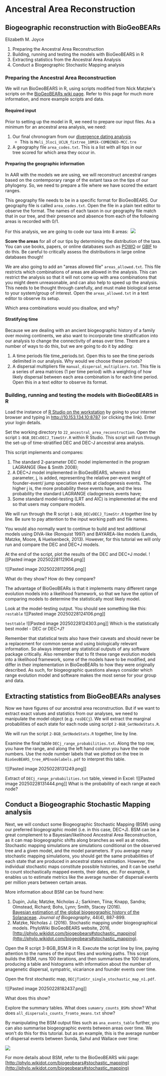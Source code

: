 # Ancestral Area Reconstruction
## Biogeographic reconstruction with BioGeoBEARs
Elizabeth M. Joyce 

1. Preparing the Ancestral Area Reconstruction
2. Building, running and testing the models with BioGeoBEARS in R
3. Extracting statistics from the Ancestral Area Analysis
4. Conduct a Biogeographic Stochastic Mapping analysis

### Preparing the Ancestral Area Reconstruction

We will run BioGeoBEARS in R, using scripts modified from Nick Matzke's scripts on the [BioGeoBEARs wiki page](http://phylo.wikidot.com/biogeobears). Refer to this page for much more information, and more example scripts and data.

#### Required input
Prior to setting up the model in R, we need to prepare our input files. As a minimum for an ancestral area analysis, we need:
1. Our final chronogram from our [divergence dating analysis](https://github.com/joyceem/MPEP_tutorials/blob/main/tutorials/DivergenceTimeEstimation_BEAST_TargetCapture.md)
	- This is `Meli_3loci_UCLN_fixtree_10M1k-COMBINED-MCC.tre`
2. A geography file `area_codes.txt`. This is a list with all tips in our tree scored for which area they occur in. 

#### Preparing the geographic information
In AAR with the models we are using, we will reconstruct ancestral ranges based on the contemporary range of the extant taxa on the tips of our phylogeny. So, we need to prepare a file where we have scored the extant ranges. 

This geography file needs to be in a specific format for BioGeoBEARS.  Our geography file is called `area_codes.txt`. Open the file in a plain text editor to observe the format. The names of each taxon in our geography file match that in our tree, and their presence and absence from each of the following areas is recorded with 0/1.

For this analysis, we are going to code our taxa into 8 areas:
 ![](https://lh7-rt.googleusercontent.com/docsz/AD_4nXdoc5pMAPIbGouHdfyDM7eom0oQLnvHavXorXl09V7nZ4bE5YgbmvNP3NugNKGjT3eo1WYHwBtUFgcmlp544q_EwHwvJxkxCYctjnY7EVgxl0b-rzlX6naTXKgzZffTJNgf2EGzIe2bnCP43vLl-zo0y0Ky?key=Nqw43J4UWJ1wNgJRDTzDDg)

**Score the areas** for all of our tips by determining the distribution of the taxa. You can use books, papers, or online databases such as [POWO](https://powo.science.kew.org/) or [GBIF](https://www.gbif.org/) to do this. Be careful to critically assess the distributions in large online databases though!

We are also going to add an "areas allowed file" `areas_allowed.txt`. This file restricts which combinations of areas are allowed in the analysis. This can restrict the analysis so that it will not come up with area combinations that you might deem unreasonable, and can also help to speed up the analysis. This needs to be thought through carefully, and must make biological sense to your system/group of interest. Open the `areas_allowed.txt` in a text editor to observe its setup.

Which area combinations would you disallow, and why?

#### Stratifying time
Because we are dealing with an ancient biogeographic history of a family over moving continents, we also want to incorporate time stratification into our analysis to change the connectivity of areas over time. There are a number of ways to do this, but we are going to do it by adding:
1. A time periods file time_periods.txt. Open this to see the time periods delimited in our analysis. Why would we choose these periods?
2. A dispersal multipliers file `manual_dispersal_multipliers.txt`. This file is a series of area matrices (1 per time period) with a weighting of how likely dispersal between each area combination is for each time period. Open this in a text editor to observe its format.

### Building, running and testing the models with BioGeoBEARS in R

Load the instance of [R Studio on the workstation](http://10.153.134.10:8787) by going to your internet browser and typing in http://10.153.134.10:8787 (or clicking the link). Enter your login details.

Set the working directory to  `22_ancestral_area_reconstruction`. 
Open the script `1-BGB_DECvDECJ_TimeStr.R` within R Studio. This script will run through the set-up of time-stratified DEC and DEC-J ancestral area analysis. 

This script implements and compares:
1. The standard 2-parameter DEC model implemented in the program LAGRANGE (Ree & Smith 2008); 
2. A DEC+J model implemented in BioGeoBEARS, wherein a third parameter, j, is added, representing the relative per-event weight of founder-event/ jump speciation events at cladogenesis events.  The higher j is, the more probability these events have, and the less probability the standard LAGRANGE cladogenesis events have; 
3. Some standard model-testing (LRT and AIC) is implemented at the end so that users may compare models. 

We will run through the R script `1-BGB_DECvDECJ_TimeStr.R` together line by line. Be sure to pay attention to the input working path and file names. 

You would also normally want to continue to build and test additional models using DIVA-like (Ronquist 1997) and BAYAREA-like models (Landis, Matzke, Moore, & Huelsenbeck, 2013). However, for this tutorial we will only run and compare the DEC and DEC+J models.

At the end of the script, plot the results of the DEC and DEC+J model. 
![[Pasted image 20250228112904.png]]

![[Pasted image 20250228112956.png]]

What do they show? How do they compare?

The advantage of BioGeoBEARs is that it implements many different range evolution models into a likelihood framework, so that we have the option of comparing models to determine the statistically most likely model. 

Look at the model-testing output. You should see something like this:
`restable`
![[Pasted image 20250228124106.png]]

`testtable`
![[Pasted image 20250228124303.png]]
Which is the statistically best model - DEC or DEC+J?

Remember that statistical tests also have their caveats and should never be a replacement for common sense and using biologically relevant information. So always interpret any statistical outputs of any software package critically. Also remember that to fit these range evolution models into a likelihood framework, some of the models have to be modified, and differ in their implementation in BioGeoBEARs to how they were originally described. As such, for biogeographic questions always consider which range evolution model and software makes the most sense for your group and data.

## Extracting statistics from BioGeoBEARs analyses

Now we have figures of our ancestral area reconstruction. But if we want to extract exact values and statistics from our analyses, we need to manipulate the model object (e.g. `resDECj`). We will extract the marginal probabilities of each state for each node using script `2-BGB_GetNodeStats.R`.

We will run the script `2-BGB_GetNodeStats.R` together, line by line.

Examine the final table `DECj_range_probabilities.txt`. Along the top row, you have the range, and along the left hand column you have the node numbers. Use the node number labels that we plotted on the tree in `BioGeoBEARS_tree_APEnodelabels.pdf` to interpret this table. 

![[Pasted image 20250228131249.png]]

Extract of `DECj_range_probabilities.txt` table, viewed in Excel:
![[Pasted image 20250228131444.png]]
What is the probability of each range at each node?

## Conduct a Biogeographic Stochastic Mapping analysis

Next, we will conduct some Biogeographic Stochastic Mapping (BSM) using our preferred biogeographic model (i.e. in this case, DEC+J). BSM can be a great complement to a Bayesian/likelihood Ancestral Area Reconstruction, as it can map biogeographic shifts along branches as well as at nodes. Stochastic mapping simulations are simulations conditional on the observed tree and a given model, and the model parameters. If you average many stochastic mapping simulations, you should get the same probabilities of each state that are produced in ancestral states estimation. However, the individual stochastic maps constitute possible histories, and it can be useful to count stochastically mapped events, their dates, etc. For example, it enables us to estimate metrics like the average number of dispersal events per million years between certain areas.

More information about BSM can be found here:
1. Dupin, Julia; Matzke, Nicholas J.; Sarkinen, Tiina; Knapp, Sandra; Olmstead, Richard; Bohs, Lynn; Smith, Stacey (2016).  
[Bayesian estimation of the global biogeographic history of the Solanaceae](http://dx.doi.org/10.1111/jbi.12898). _Journal of Biogeography_, 44(4), 887-899. 
1. Matzke, Nicholas J. (2016). Stochastic mapping under biogeographical models. PhyloWiki BioGeoBEARS website, 2016,  
[http://phylo.wikidot.com/biogeobears#stochastic_mapping](http://phylo.wikidot.com/biogeobears#stochastic_mapping).

Open the R script 3-BGB_BSM.R in R. Execute the script line by line, paying attention to the names of the input files and working paths. This script builds the BSM, runs 100 iterations, and then summarises the 100 iterations, producing a table and histograms with information about the number of anagenetic dispersal, sympatric, vicariance and founder events over time.

Open the first stochastic map, `DECjTimStr_single_stochastic_map_n1.pdf`. 

![[Pasted image 20250228182437.png]]

What does this show?

Explore the summary tables. What does `sumamry_counts_BSMs` show? What does `all_dispersals_counts_fromto_means.txt` show?

By manipulating the BSM output files such as `ana_events_table` further, you can also summarise biogeographic events between areas over time. We won't do this for this tutorial. but as an example, this is the average number of dispersal events between Sunda, Sahul and Wallace over time:

![](https://lh7-rt.googleusercontent.com/docsz/AD_4nXdjLibLfKDHWqGQVbnQpxoj6JePMwHxAqR9f8liAVKY9H2qAVgQWoordFmGfVzf75t2wyfPIHTd-MvI7uHUtdg4M_7GS5PIiO_QN87Qi3aXd9n3A0jk43dXwqMc4v0_86pV7tAlj3hcHqwW_AWUkJczR_I?key=Nqw43J4UWJ1wNgJRDTzDDg)


For more details about BSM, refer to the BioGeoBEARS wiki page: [http://phylo.wikidot.com/biogeobears#stochastic_mapping](http://phylo.wikidot.com/biogeobears#stochastic_mapping)
